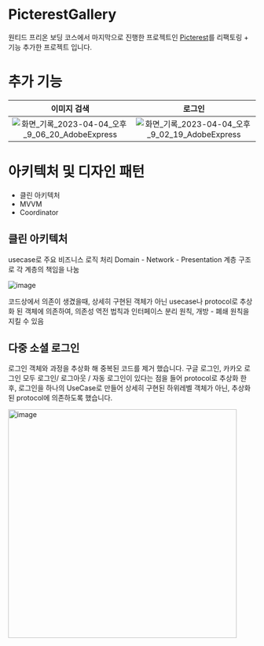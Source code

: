 # PicterestGallery

원티드 프리온 보딩 코스에서 마지막으로 진행한 프로젝트인 [Picterest](https://github.com/Kim-Junhwan/Picterest)를 리팩토링 + 기능 추가한 프로젝트 입니다.

# 추가 기능
| 이미지 검색 | 로그인 |
|:---:|:---:|
|![화면_기록_2023-04-04_오후_9_06_20_AdobeExpress](https://user-images.githubusercontent.com/58679737/229786525-32ed1935-f1f8-4ca8-ad8f-b7f8916ff0e3.gif)|![화면_기록_2023-04-04_오후_9_02_19_AdobeExpress](https://user-images.githubusercontent.com/58679737/229787053-2f64fafd-f21f-4c04-bfe1-5473fd99fb6b.gif)|

# 아키텍처 및 디자인 패턴

- 클린 아키텍처
- MVVM
- Coordinator

## 클린 아키텍처
usecase로 주요 비즈니스 로직 처리
Domain - Network - Presentation 계층 구조로 각 계층의 책임을 나눔

![image](https://user-images.githubusercontent.com/58679737/229797560-edd90b63-4452-4ed1-948b-2efa39494bf2.png)

코드상에서 의존이 생겼을때, 상세히 구현된 객체가 아닌 usecase나 protocol로 추상화 된 객체에 의존하여, 의존성 역전 법칙과 인터페이스 분리 원칙, 개방 - 폐쇄 원칙을 지킬 수 있음


## 다중 소셜 로그인
로그인 객체와 과정을 추상화 해 중복된 코드를 제거 했습니다. 구글 로그인, 카카오 로그인 모두 로그인/ 로그아웃 / 자동 로그인이 있다는 점을 들어 protocol로 추상화 한 후, 로그인을 하나의 UseCase로 만들어 상세히 구현된 하위레벨 객체가 아닌, 추상화 된 protocol에 의존하도록 했습니다.

<img width="465" alt="image" src="https://user-images.githubusercontent.com/58679737/229791312-a9dca4a6-bfae-42b3-b233-9002e973f473.png">
